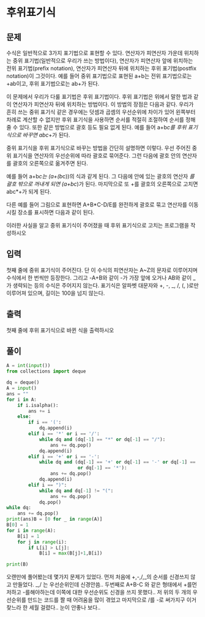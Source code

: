 # 후위표기식

## 문제

수식은 일반적으로 3가지 표기법으로 표현할 수 있다. 연산자가 피연산자 가운데 위치하는 중위 표기법(일반적으로 우리가 쓰는 방법이다), 연산자가 피연산자 앞에 위치하는 전위 표기법(prefix notation), 연산자가 피연산자 뒤에 위치하는 후위 표기법(postfix notation)이 그것이다. 예를 들어 중위 표기법으로 표현된 a+b는 전위 표기법으로는 +ab이고, 후위 표기법으로는 ab+가 된다.

이 문제에서 우리가 다룰 표기법은 후위 표기법이다. 후위 표기법은 위에서 말한 법과 같이 연산자가 피연산자 뒤에 위치하는 방법이다. 이 방법의 장점은 다음과 같다. 우리가 흔히 쓰는 중위 표기식 같은 경우에는 덧셈과 곱셈의 우선순위에 차이가 있어 왼쪽부터 차례로 계산할 수 없지만 후위 표기식을 사용하면 순서를 적절히 조절하여 순서를 정해줄 수 있다. 또한 같은 방법으로 괄호 등도 필요 없게 된다. 예를 들어 a+b*c를 후위 표기식으로 바꾸면 abc*+가 된다.

중위 표기식을 후위 표기식으로 바꾸는 방법을 간단히 설명하면 이렇다. 우선 주어진 중위 표기식을 연산자의 우선순위에 따라 괄호로 묶어준다. 그런 다음에 괄호 안의 연산자를 괄호의 오른쪽으로 옮겨주면 된다.

예를 들어 a+b*c는 (a+(b*c))의 식과 같게 된다. 그 다음에 안에 있는 괄호의 연산자 _를 괄호 밖으로 꺼내게 되면 (a+bc_)가 된다. 마지막으로 또 +를 괄호의 오른쪽으로 고치면 abc\*+가 되게 된다.

다른 예를 들어 그림으로 표현하면 A+B\*C-D/E를 완전하게 괄호로 묶고 연산자를 이동시킬 장소를 표시하면 다음과 같이 된다.

이러한 사실을 알고 중위 표기식이 주어졌을 때 후위 표기식으로 고치는 프로그램을 작성하시오

## 입력

첫째 줄에 중위 표기식이 주어진다. 단 이 수식의 피연산자는 A~Z의 문자로 이루어지며 수식에서 한 번씩만 등장한다. 그리고 -A+B와 같이 -가 가장 앞에 오거나 AB와 같이 _가 생략되는 등의 수식은 주어지지 않는다. 표기식은 알파벳 대문자와 +, -, _, /, (, )로만 이루어져 있으며, 길이는 100을 넘지 않는다.

## 출력

첫째 줄에 후위 표기식으로 바뀐 식을 출력하시오

## 풀이

```python
A = int(input())
from collections import deque

dq = deque()
A = input()
ans = ""
for i in A:
    if i.isalpha():
        ans += i
    else:
        if i == '(':
            dq.append(i)
        elif i == '*' or i == '/':
            while dq and (dq[-1] == "*" or dq[-1] == "/"):
                ans += dq.pop()
            dq.append(i)
        elif i == '+' or i == '-':
            while dq and (dq[-1] == '+' or dq[-1] == '-' or dq[-1] == '/'
                          or dq[-1] == '*'):
                ans += dq.pop()
            dq.append(i)
        elif i == ")":
            while dq and dq[-1] != "(":
                ans += dq.pop()
            dq.pop()
while dq:
    ans += dq.pop()
print(ans)B = [0 for _ in range(A)]
B[0] = 1
for i in range(A):
    B[i] = 1
    for j in range(i):
        if L[i] > L[j]:
            B[i] = max(B[j]+1,B[i])

print(B)
```

오랜만에 풀어봤는데 몇가지 문제가 있었다.
먼저 처음에 +,-,/,_의 순서를 신경쓰지 않고 만들었다.
_,/ 는 우선순위인데 신경안씀..
두번째로 A+B-C 와 같은 형태에서 +를먼저하고 -를해야하는데 이쪽에 대한 우선순위도 신경을 쓰지 못했다..
저 위의 두 개의 우선순위를 만드는 코드를 짤 때 어려움을 많이 겪었고 마지막으로 /를 -로 써가지구 이거 찾느라 한 세월 걸렸다.. 눈이 안좋나 보다..
